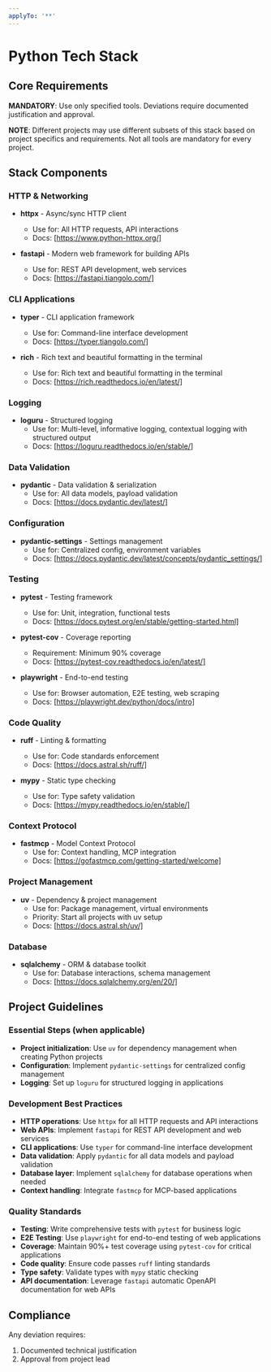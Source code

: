 ```yaml
---
applyTo: '**'
---
```

# Python Tech Stack

## Core Requirements
**MANDATORY**: Use only specified tools. Deviations require documented justification and approval.

**NOTE**: Different projects may use different subsets of this stack based on project specifics and requirements. Not all tools are mandatory for every project.

## Stack Components

### HTTP & Networking
- **httpx** - Async/sync HTTP client
  - Use for: All HTTP requests, API interactions
  - Docs: [https://www.python-httpx.org/]

- **fastapi** - Modern web framework for building APIs
  - Use for: REST API development, web services
  - Docs: [https://fastapi.tiangolo.com/]

### CLI Applications
- **typer** - CLI application framework
  - Use for: Command-line interface development
  - Docs: [https://typer.tiangolo.com/]

- **rich** - Rich text and beautiful formatting in the terminal
  - Use for: Rich text and beautiful formatting in the terminal
  - Docs: [https://rich.readthedocs.io/en/latest/]

### Logging
- **loguru** - Structured logging
  - Use for: Multi-level, informative logging, contextual logging with structured output
  - Docs: [https://loguru.readthedocs.io/en/stable/]

### Data Validation
- **pydantic** - Data validation & serialization
  - Use for: All data models, payload validation
  - Docs: [https://docs.pydantic.dev/latest/]

### Configuration
- **pydantic-settings** - Settings management
  - Use for: Centralized config, environment variables
  - Docs: [https://docs.pydantic.dev/latest/concepts/pydantic_settings/]

### Testing
- **pytest** - Testing framework
  - Use for: Unit, integration, functional tests
  - Docs: [https://docs.pytest.org/en/stable/getting-started.html]

- **pytest-cov** - Coverage reporting
  - Requirement: Minimum 90% coverage
  - Docs: [https://pytest-cov.readthedocs.io/en/latest/]

- **playwright** - End-to-end testing
  - Use for: Browser automation, E2E testing, web scraping
  - Docs: [https://playwright.dev/python/docs/intro]

### Code Quality
- **ruff** - Linting & formatting
  - Use for: Code standards enforcement
  - Docs: [https://docs.astral.sh/ruff/]

- **mypy** - Static type checking
  - Use for: Type safety validation
  - Docs: [https://mypy.readthedocs.io/en/stable/]

### Context Protocol
- **fastmcp** - Model Context Protocol
  - Use for: Context handling, MCP integration
  - Docs: [https://gofastmcp.com/getting-started/welcome]

### Project Management
- **uv** - Dependency & project management
  - Use for: Package management, virtual environments
  - Priority: Start all projects with uv setup
  - Docs: [https://docs.astral.sh/uv/]

### Database
- **sqlalchemy** - ORM & database toolkit
  - Use for: Database interactions, schema management
  - Docs: [https://docs.sqlalchemy.org/en/20/]

## Project Guidelines

### Essential Steps (when applicable)
- **Project initialization**: Use `uv` for dependency management when creating Python projects
- **Configuration**: Implement `pydantic-settings` for centralized config management
- **Logging**: Set up `loguru` for structured logging in applications

### Development Best Practices
- **HTTP operations**: Use `httpx` for all HTTP requests and API interactions
- **Web APIs**: Implement `fastapi` for REST API development and web services
- **CLI applications**: Use `typer` for command-line interface development
- **Data validation**: Apply `pydantic` for all data models and payload validation
- **Database layer**: Implement `sqlalchemy` for database operations when needed
- **Context handling**: Integrate `fastmcp` for MCP-based applications

### Quality Standards
- **Testing**: Write comprehensive tests with `pytest` for business logic
- **E2E Testing**: Use `playwright` for end-to-end testing of web applications
- **Coverage**: Maintain 90%+ test coverage using `pytest-cov` for critical applications
- **Code quality**: Ensure code passes `ruff` linting standards
- **Type safety**: Validate types with `mypy` static checking
- **API documentation**: Leverage `fastapi` automatic OpenAPI documentation for web APIs

## Compliance
Any deviation requires:
1. Documented technical justification
2. Approval from project lead
